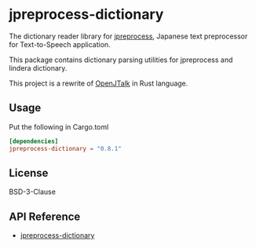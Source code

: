 # jpreprocess-dictionary

The dictionary reader library for [jpreprocess](https://crates.io/crates/jpreprocess),
Japanese text preprocessor for Text-to-Speech application.

This package contains dictionary parsing utilities for jpreprocess and lindera dictionary.

This project is a rewrite of [OpenJTalk](http://open-jtalk.sourceforge.net/) in Rust language.

## Usage

Put the following in Cargo.toml

```toml
[dependencies]
jpreprocess-dictionary = "0.8.1"
```

## License

BSD-3-Clause

## API Reference

- [jpreprocess-dictionary](https://docs.rs/jpreprocess-dictionary)
